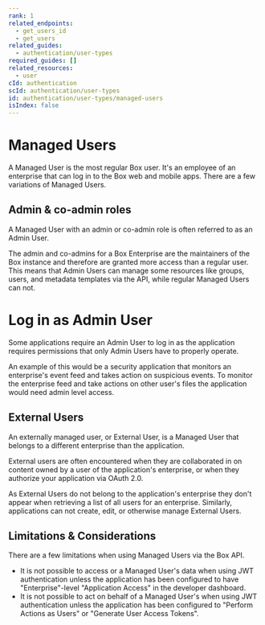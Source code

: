 ```yaml
---
rank: 1
related_endpoints:
  - get_users_id
  - get_users
related_guides:
  - authentication/user-types
required_guides: []
related_resources:
  - user
cId: authentication
scId: authentication/user-types
id: authentication/user-types/managed-users
isIndex: false
---
```

# Managed Users

A Managed User is the most regular Box user. It's an employee of an enterprise that can log in to the Box web and mobile apps. There are a few variations of Managed Users.

## Admin & co-admin roles

A Managed User with an admin or co-admin role is often referred to as an Admin User.

The admin and co-admins for a Box Enterprise are the maintainers of the Box instance and therefore are granted more access than a regular user. This means that Admin Users can manage some resources like groups, users, and metadata templates via the API, while regular Managed Users can not.

<Message>

# Log in as Admin User

Some applications require an Admin User to log in as the application requires permissions that only Admin Users have to properly operate.

An example of this would be a security application that monitors an enterprise's event feed and takes action on suspicious events. To monitor the enterprise feed and take actions on other user's files the application would need admin level access.

</Message>

## External Users

An externally managed user, or External User, is a Managed User that belongs to a different enterprise than the application.

External users are often encountered when they are collaborated in on content owned by a user of the application's enterprise, or when they authorize your application via OAuth 2.0.

As External Users do not belong to the application's enterprise they don't appear when retrieving a list of all users for an enterprise. Similarly, applications can not create, edit, or otherwise manage External Users.

## Limitations & Considerations

There are a few limitations when using Managed Users via the Box API.

* It is not possible to access or a Managed User's data when using JWT authentication unless the application has been configured to have "Enterprise"-level "Application Access" in the developer dashboard.
* It is not possible to act on behalf of a Managed User's when using JWT authentication unless the application has been configured to "Perform Actions as Users" or "Generate User Access Tokens".
